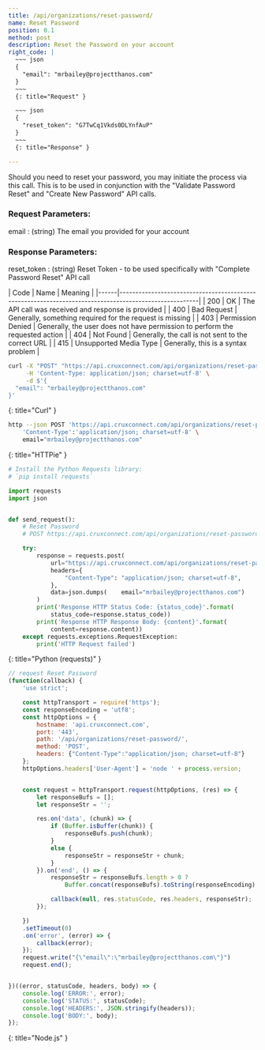 ```yaml
---
title: /api/organizations/reset-password/
name: Reset Password
position: 0.1
method: post
description: Reset the Password on your account
right_code: |
  ~~~ json
  {
    "email": "mrbailey@projectthanos.com"
  }
  ~~~
  {: title="Request" }

  ~~~ json
  {
    "reset_token": "G7TwCq1Vkds0DLYnfAuP"
  }
  ~~~
  {: title="Response" }

---
```

Should you need to reset your password, you may initiate the process via this call. This is to be used in conjunction with the "Validate Password Reset" and "Create New Password" API calls.

### Request Parameters:

email
: (string) The email you provided for your account

### Response Parameters:

reset_token
: (string) Reset Token - to be used specifically with "Complete Password Reset" API call

| Code | Name                   | Meaning                                                                      |
|------|-------------------------------------------------------------------------------------------------------|
| 200  | OK                     | The API call was received and response is provided                           |
| 400  | Bad Request            | Generally, something required for the request is missing                     |
| 403  | Permission Denied      | Generally, the user does not have permission to perform the requested action |
| 404  | Not Found              | Generally, the call is not sent to the correct URL                           |
| 415  | Unsupported Media Type | Generally, this is a syntax problem                                          |


~~~ bash
curl -X "POST" "https://api.cruxconnect.com/api/organizations/reset-password/" \
     -H 'Content-Type: application/json; charset=utf-8' \
     -d $'{
  "email": "mrbailey@projectthanos.com"
}'

~~~
{: title="Curl" }

~~~ bash
http --json POST 'https://api.cruxconnect.com/api/organizations/reset-password/' \
    'Content-Type':'application/json; charset=utf-8' \
    email="mrbailey@projectthanos.com"

~~~
{: title="HTTPie" }

~~~ python
# Install the Python Requests library:
# `pip install requests`

import requests
import json


def send_request():
    # Reset Password
    # POST https://api.cruxconnect.com/api/organizations/reset-password/

    try:
        response = requests.post(
            url="https://api.cruxconnect.com/api/organizations/reset-password/",
            headers={
                "Content-Type": "application/json; charset=utf-8",
            },
            data=json.dumps(    email="mrbailey@projectthanos.com")
        )
        print('Response HTTP Status Code: {status_code}'.format(
            status_code=response.status_code))
        print('Response HTTP Response Body: {content}'.format(
            content=response.content))
    except requests.exceptions.RequestException:
        print('HTTP Request failed')

~~~
{: title="Python (requests)" }

~~~ javascript
// request Reset Password
(function(callback) {
    'use strict';

    const httpTransport = require('https');
    const responseEncoding = 'utf8';
    const httpOptions = {
        hostname: 'api.cruxconnect.com',
        port: '443',
        path: '/api/organizations/reset-password/',
        method: 'POST',
        headers: {"Content-Type":"application/json; charset=utf-8"}
    };
    httpOptions.headers['User-Agent'] = 'node ' + process.version;


    const request = httpTransport.request(httpOptions, (res) => {
        let responseBufs = [];
        let responseStr = '';

        res.on('data', (chunk) => {
            if (Buffer.isBuffer(chunk)) {
                responseBufs.push(chunk);
            }
            else {
                responseStr = responseStr + chunk;
            }
        }).on('end', () => {
            responseStr = responseBufs.length > 0 ?
                Buffer.concat(responseBufs).toString(responseEncoding) : responseStr;

            callback(null, res.statusCode, res.headers, responseStr);
        });

    })
    .setTimeout(0)
    .on('error', (error) => {
        callback(error);
    });
    request.write("{\"email\":\"mrbailey@projectthanos.com\"}")
    request.end();


})((error, statusCode, headers, body) => {
    console.log('ERROR:', error);
    console.log('STATUS:', statusCode);
    console.log('HEADERS:', JSON.stringify(headers));
    console.log('BODY:', body);
});

~~~
{: title="Node.js" }
